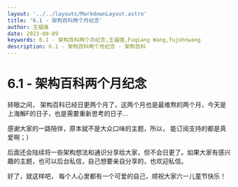 ```yaml
---
layout: '../../layouts/MarkdownLayout.astro'
title: '6.1 - 架构百科两个月纪念'
author: 王福强
date: 2023-09-09
keywords: 6.1 - 架构百科两个月纪念,王福强,Fuqiang Wang,fujohnwang
description: 6.1 - 架构百科两个月纪念 - 架构百科
---
```


# 6.1 - 架构百科两个月纪念

转眼之间， 架构百科已经日更两个月了，这两个月也是最难熬的两个月，今天是上海解F的日子，也是需要重新思考的日子…

感谢大家的一路陪伴，原本就不是大众口味的主题，所以， 能订阅支持的都是真爱啊；）

后面还会陆续将一些架构想法和通识分享给大家，但不会日更了。如果大家有感兴趣的主题，也可以后台私信，自己想要亲自分享的，也欢迎私信。

好了，就这样吧， 每个人心里都有一个可爱的自己，顺祝大家六一儿童节快乐！
